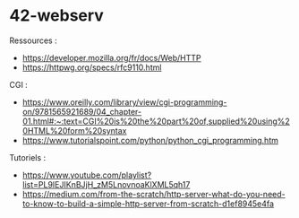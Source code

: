 # 42-webserv
Ressources :

- https://developer.mozilla.org/fr/docs/Web/HTTP <br>
- https://httpwg.org/specs/rfc9110.html <br>

CGI :
- https://www.oreilly.com/library/view/cgi-programming-on/9781565921689/04_chapter-01.html#:~:text=CGI%20is%20the%20part%20of,supplied%20using%20HTML%20form%20syntax <br>
- https://www.tutorialspoint.com/python/python_cgi_programming.htm

Tutoriels :
- https://www.youtube.com/playlist?list=PL9IEJIKnBJjH_zM5LnovnoaKlXML5qh17 <br>
- https://medium.com/from-the-scratch/http-server-what-do-you-need-to-know-to-build-a-simple-http-server-from-scratch-d1ef8945e4fa

